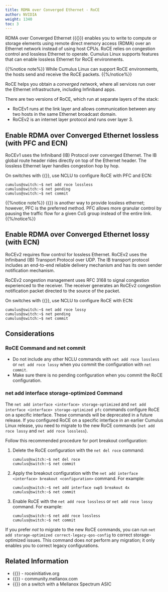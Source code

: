 ```yaml
---
title: RDMA over Converged Ethernet - RoCE
author: NVIDIA
weight: 1340
toc: 3
---
```

RDMA over Converged Ethernet ({{<exlink url="https://en.wikipedia.org/wiki/RDMA_over_Converged_Ethernet" text="RoCE">}}) enables you to write to compute or storage elements using remote direct memory access (RDMA) over an Ethernet network instead of using host CPUs. RoCE relies on congestion control and lossless Ethernet to operate. Cumulus Linux supports features that can enable lossless Ethernet for RoCE environments.

{{%notice note%}}
While Cumulus Linux can support RoCE environments, the hosts send and receive the RoCE packets.
{{%/notice%}}

RoCE helps you obtain a *converged network*, where all services run over the Ethernet infrastructure, including Infiniband apps.

There are two versions of RoCE, which run at separate layers of the stack:

- RoCEv1 runs at the link layer and allows communication between any two hosts in the same Ethernet broadcast domain.
- RoCEv2 is an internet layer protocol and runs over layer 3.

## Enable RDMA over Converged Ethernet lossless (with PFC and ECN)

RoCEv1 uses the Infiniband (IB) Protocol over converged Ethernet. The IB global route header rides directly on top of the Ethernet header. The lossless Ethernet layer handles congestion hop by hop.

On switches with {{<exlink url="https://cumulusnetworks.com/products/hardware-compatibility-list/?asic%5B0%5D=Mellanox%20Spectrum&asic%5B1%5D=Mellanox%20Spectrum_A1" text="Spectrum ASICs">}}, use NCLU to configure RoCE with PFC and ECN:

```
cumulus@switch:~$ net add roce lossless
cumulus@switch:~$ net pending
cumulus@switch:~$ net commit
```

{{%notice note%}}
{{<link url="Buffer-and-Queue-Management#link-pause" text="Link pause">}} is another way to provide lossless ethernet; however, PFC is the preferred method. PFC allows more granular control by pausing the traffic flow for a given CoS group instead of the entire link.
{{%/notice%}}

## Enable RDMA over Converged Ethernet lossy (with ECN)

RoCEv2 requires flow control for lossless Ethernet. RoCEv2 uses the Infiniband (IB) Transport Protocol over UDP. The IB transport protocol includes an end-to-end reliable delivery mechanism and has its own sender notification mechanism.

RoCEv2 congestion management uses RFC 3168 to signal congestion experienced to the receiver. The receiver generates an RoCEv2 congestion notification packet directed to the source of the packet.

On switches with {{<exlink url="https://cumulusnetworks.com/products/hardware-compatibility-list/?asic%5B0%5D=Mellanox%20Spectrum&asic%5B1%5D=Mellanox%20Spectrum_A1" text="Spectrum ASICs">}}, use NCLU to configure RoCE with ECN:

```
cumulus@switch:~$ net add roce lossy
cumulus@switch:~$ net pending
cumulus@switch:~$ net commit
```

## Considerations

### RoCE Command and net commit

- Do not include any other NCLU commands with `net add roce lossless` or `net add roce lossy` when you commit the configuration with `net commit`.
- Make sure there is no pending configuration when you commit the RoCE configuration.

### net add interface <interface> storage-optimized Command

The `net add interface <interface> storage-optimized` and `net add interface <interface> storage-optimized pfc` commands configure RoCE on a specific interface. These commands will be deprecated in a future release. If you configured RoCE on a specific interface in an earlier Cumulus Linux release, you need to migrate to the new RoCE commands (`net add roce lossy` and `net add roce lossless`).

Follow this recommended procedure for port breakout configuration:

1. Delete the RoCE configuration with the `net del roce` command:

   ```
   cumulus@switch:~$ net del roce
   cumulus@switch:~$ net commit
   ```

2. Apply the breakout configuration with the `net add interface <interface> breakout <configuration>` command. For example:

   ```
   cumulus@switch:~$ net add interface swp5 breakout 4x
   cumulus@switch:~$ net commit
   ```

3. Enable RoCE with the `net add roce lossless` or `net add roce lossy` command. For example:

   ```
   cumulus@switch:~$ net add roce lossless
   cumulus@switch:~$ net commit
   ```

If you prefer *not* to migrate to the new RoCE commands, you can run `net add storage-optimized correct-legacy-qos-config` to correct storage-optimized issues. This command does *not* perform any migration; it only enables you to correct legacy configurations.

## Related Information

- {{<exlink url="http://www.roceinitiative.org/roce-introduction/" text="RoCE introduction">}} - roceinitiative.org
- {{<exlink url="https://community.mellanox.com/s/article/understanding-rocev2-congestion-management" text="RoCEv2 congestion management">}} - community.mellanox.com
- {{<exlink url="https://community.mellanox.com/s/article/lossless-roce-configuration-for-spectrum-based-cumulus-switches-in-dscp-based-qos-mode" text="Configuring RoCE over a DSCP-based lossless network">}} on a switch with a Mellanox Spectrum ASIC
